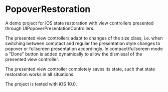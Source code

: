 # PopoverRestoration
A demo project for iOS state restoration with view controllers presented through UIPopoverPresentationControllers.

The presented view controllers adapt to changes of the size class, i.e. when switching between comptact and regular the presentation style changes to popover or fullscreen presentation accordingly. In compact/fullscreen mode a "Done" button is added dynamically to allow the dismissal of the presented view controller.

The presented view controller completely saves its state, such that state restoration works in all situations.

The project is tested with iOS 10.0.